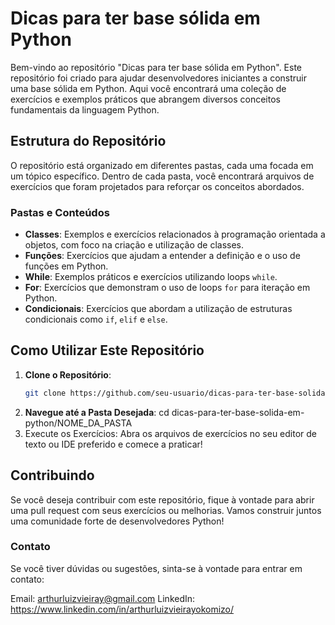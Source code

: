 # Dicas para ter base sólida em Python

Bem-vindo ao repositório "Dicas para ter base sólida em Python". Este repositório foi criado para ajudar desenvolvedores iniciantes a construir uma base sólida em Python. Aqui você encontrará uma coleção de exercícios e exemplos práticos que abrangem diversos conceitos fundamentais da linguagem Python.

## Estrutura do Repositório

O repositório está organizado em diferentes pastas, cada uma focada em um tópico específico. Dentro de cada pasta, você encontrará arquivos de exercícios que foram projetados para reforçar os conceitos abordados.

### Pastas e Conteúdos

- **Classes**: Exemplos e exercícios relacionados à programação orientada a objetos, com foco na criação e utilização de classes.
- **Funções**: Exercícios que ajudam a entender a definição e o uso de funções em Python.
- **While**: Exemplos práticos e exercícios utilizando loops `while`.
- **For**: Exercícios que demonstram o uso de loops `for` para iteração em Python.
- **Condicionais**: Exercícios que abordam a utilização de estruturas condicionais como `if`, `elif` e `else`.

## Como Utilizar Este Repositório

1. **Clone o Repositório**:
   ```bash
   git clone https://github.com/seu-usuario/dicas-para-ter-base-solida-em-python.git

2. **Navegue até a Pasta Desejada**:
   cd dicas-para-ter-base-solida-em-python/NOME_DA_PASTA
3. Execute os Exercícios: Abra os arquivos de exercícios no seu editor de texto ou IDE preferido e comece a praticar!

## Contribuindo
Se você deseja contribuir com este repositório, fique à vontade para abrir uma pull request com seus exercícios ou melhorias. Vamos construir juntos uma comunidade forte de desenvolvedores Python!

### Contato
Se você tiver dúvidas ou sugestões, sinta-se à vontade para entrar em contato:

Email: arthurluizvieiray@gmail.com
LinkedIn: https://www.linkedin.com/in/arthurluizvieirayokomizo/
